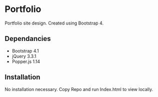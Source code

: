 # Portfolio
Portfolio site design. Created using Bootstrap 4.

## Dependancies
* Bootstrap 4.1
* jQuery 3.3.1
* Popper.js 1.14

## Installation
No installation necessary. Copy Repo and run Index.html to view locally.
